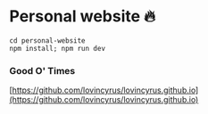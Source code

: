 # Personal website 🔥

```
cd personal-website
npm install; npm run dev
```

### Good O' Times
[https://github.com/lovincyrus/lovincyrus.github.io](https://github.com/lovincyrus/lovincyrus.github.io)
